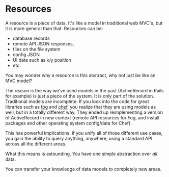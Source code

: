 # Resources

A resource is a piece of data. It's like a model in traditional web MVC's, but it is more general than that. Resources can be:

- database records
- remote API JSON responses, 
- files on the file system
- config JSON
- UI data such as x/y position
- etc.

You may wonder why a resource is this abstract, why not just be like an MVC model?

The reason is the way we've used models in the past (ActiveRecord in Rails for example) is just a piece of the system. It is only part of the solution. Traditional models are incomplete. If you look into the code for great libraries such as [fog](https://github.com/fog/fog) and [chef](https://github.com/opscode/chef), you realize that they are using models as well, but in a totally different way. They ended up reimplementing a version of ActiveRecord in new context (remote API resources for Fog, and install packages and other operating system config/data for Chef).

This has powerful implications. If you unify all of those different use cases, you gain the ability to query anything, anywhere, using a standard API across all the different areas.

What this means is astounding. You have one simple abstraction over _all_ data.

You can transfer your knowledge of data models to completely new areas.